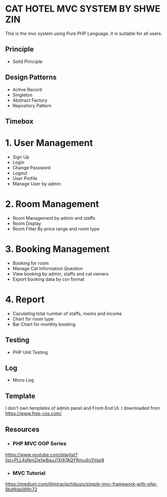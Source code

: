 # CAT HOTEL MVC SYSTEM BY SHWE ZIN 

This is the mvc system using Pure PHP Language. It is suitable for all users.

## Principle 
- Solid Principle

## Design Patterns
- Active Record
- Singleton 
- Abstract Factory
- Repository Pattern

## Timebox 

# 1. User Management 
  - Sign Up
  - Login
  - Change Password
  - Logout 
  - User Profile
  - Manage User by admin 

# 2. Room Management
 - Room Management by admin and staffs 
 - Room Display 
 - Room Filter By price range and room type 

# 3. Booking Management
 - Booking for room 
 - Manage Cat Information Question 
 - View booking by admin, staffs and cat owners 
 - Export booking data by csv format

# 4. Report 
 - Caculating total number of staffs, rooms and income
 - Chart for room type 
 - Bar Chart for monthly booking



## Testing 
- PHP Unit Testing

## Log
- Mono Log 

## Template 

 I don't own templates of admin panel and Front-End UI. I downloaded from https://www.free-css.com/.

 ## Resources 

- ### PHP MVC OOP Series
https://www.youtube.com/playlist?list=PLL4sNmZle1wBauJ1Xi87AQYRmu4n3Vaq8

- ### MVC Tutorial 
https://medium.com/@miraclechibuzo/simple-mvc-framework-with-php-9bd9da089c72


